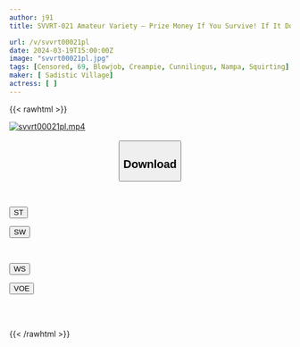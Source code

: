 ```yaml
---
author: j91
title: SVVRT-021 Amateur Variety – Prize Money If You Survive! If It Doesn’t Work, Fuck It Immediately With A Big Dick! College Girl Crab Crotch Facesitting Cunnilingus Challenge! The Skin Of Her Sensitive Clitoris Is Peeled Off And She Is Licked And His Tongue Is Inserted Into Her Vagina Hole, Causing Her To Cum And Squirt Out! !

url: /v/svvrt00021pl
date: 2024-03-19T15:00:00Z
image: "svvrt00021pl.jpg"
tags: [Censored, 69, Blowjob, Creampie, Cunnilingus, Nampa, Squirting]
maker: [ Sadistic Village]
actress: [ ]
---
```



{{< rawhtml >}}

<div class="video" data-videoid="4ok7b0jKRDuKop2">
    <a href="javascript:;">
        <img src="/v/svvrt00021pl/svvrt00021pl.jpg" width="WIDTH" height="HEIGHT" alt="svvrt00021pl.mp4" loading="lazy">
    </a>
</div>

<script type="text/javascript" src="https://j91.asia/asset/on-demand-st.js"></script>

<br>
  <link rel="stylesheet" href="https://j91.asia/asset/bs5.css">
  
  <center>
  <button class="btn btn-primary" type="button" data-bs-toggle="collapse" data-bs-target=".multi-collapse" aria-expanded="false" aria-controls="multiCollapseExample1 multiCollapseExample2"><h2>Download</h2></button></center>
</p>
<div class="row">
  <div class="col">
    <div class="collapse multi-collapse" id="multiCollapseExample1">
      <div class="card card-body">
	      	      <br>
<div class="buttons">  
<p><a href="https://streamtape.to/v/4ok7b0jKRDuKop2" target="_blank"><button class="btn-hover color-3"><i class="fa fa-download"></i> ST</button></a></p>
<p><a href="https://asnwish.com/kocnqpq2yieq" target="_blank"><button class="btn-hover color-2"><i class="fa fa-download"></i> SW</button></a></p></div>
    </div>
  </div>
</div>
  <div class="col">
    <div class="collapse multi-collapse" id="multiCollapseExample2">
      <div class="card card-body">
	      <br>
<div class="buttons">
<p><a href="https://wolfstream.tv/4smcuwx2bzqu"><button class="btn-hover color-9"><i class="fa fa-download"></i> WS</button></a></p>
<p><a href="https://voe.sx/yj9ynlegil4u"><button class="btn-hover color-8"><i class="fa fa-download"></i> VOE</button></a></p></div>
<br><br>
      </div>
    </div>
  </div>
</div>

{{< /rawhtml >}}